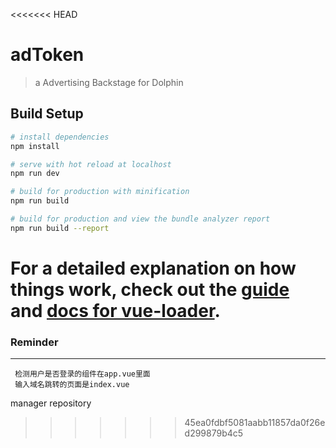 <<<<<<< HEAD
# adToken

> a Advertising  Backstage for Dolphin

## Build Setup

``` bash
# install dependencies
npm install

# serve with hot reload at localhost
npm run dev

# build for production with minification
npm run build

# build for production and view the bundle analyzer report
npm run build --report
```

For a detailed explanation on how things work, check out the [guide](http://vuejs-templates.github.io/webpack/) and [docs for vue-loader](http://vuejs.github.io/vue-loader).
=======

### Reminder
------------
```
 检测用户是否登录的组件在app.vue里面
 输入域名跳转的页面是index.vue
```



manager repository
>>>>>>> 45ea0fdbf5081aabb11857da0f26ed299879b4c5
